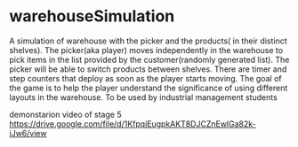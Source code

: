# warehouseSimulation
A simulation of warehouse with the picker and the products( in their distinct shelves). The picker(aka player) moves independently in the warehouse to pick items in the list provided by the customer(randomly generated list). The picker will be able to switch products between shelves. There are timer and step counters that deploy as soon as the player starts moving. The goal of the game is to help the player understand the significance of using different layouts in the warehouse.
To be used by industrial management students

demonstarion video of stage 5
https://drive.google.com/file/d/1KfpqjEugpkAKT8DJCZnEwlGa82k-iJw6/view
